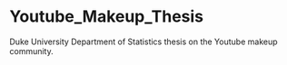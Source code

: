 # Youtube_Makeup_Thesis
Duke University Department of Statistics thesis on the Youtube makeup community. 
